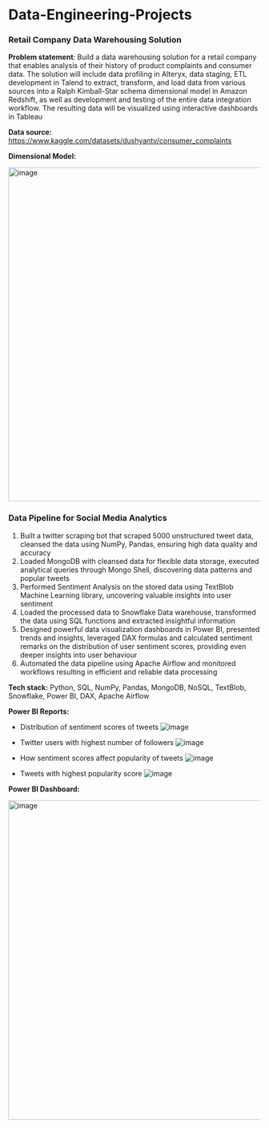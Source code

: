 # Data-Engineering-Projects
### Retail Company Data Warehousing Solution
**Problem statement**: 
Build a data warehousing solution for a retail company that enables analysis of their history of product complaints and consumer data. The solution will include data profiling in Alteryx, data staging, ETL development in Talend to extract, transform, and load data from various sources into a Ralph Kimball-Star schema dimensional model in Amazon Redshift, as well as development and testing of the entire data integration workflow. The resulting data will be visualized using interactive dashboards in Tableau

**Data source:** https://www.kaggle.com/datasets/dushyantv/consumer_complaints

**Dimensional Model:**

<img width="667" alt="image" src="https://user-images.githubusercontent.com/113409553/224708273-03091377-d974-4de8-99d5-ca2c6dc84f8e.png">










### Data Pipeline for Social Media Analytics
1. Built a twitter scraping bot that scraped 5000 unstructured tweet data, cleansed the data using NumPy, Pandas, ensuring high data quality and accuracy
2. Loaded MongoDB with cleansed data for flexible data storage, executed analytical queries through Mongo Shell, discovering data patterns and popular tweets
3. Performed Sentiment Analysis on the stored data using TextBlob Machine Learning library, uncovering valuable insights into user sentiment
4. Loaded the processed data to Snowflake Data warehouse, transformed the data using SQL functions and extracted insightful information
5. Designed powerful data visualization dashboards in Power BI, presented trends and insights, leveraged DAX formulas and calculated sentiment remarks on the distribution of user sentiment scores, providing even deeper insights into user behaviour
6. Automated the data pipeline using Apache Airflow and monitored workflows resulting in efficient and reliable data processing

**Tech stack:** Python, SQL, NumPy, Pandas, MongoDB, NoSQL, TextBlob, Snowflake, Power BI, DAX, Apache Airflow

**Power BI Reports:**
- Distribution of sentiment scores of tweets
![image](https://user-images.githubusercontent.com/113409553/224511985-11a94f0c-84d7-43b1-b713-0ab320e5a146.png)

- Twitter users with highest number of followers
![image](https://user-images.githubusercontent.com/113409553/224512059-66cc9651-c47b-4c8b-9207-e45a08c94632.png)

- How sentiment scores affect popularity of tweets
![image](https://user-images.githubusercontent.com/113409553/224512073-4339b7a1-cb72-4f89-be0f-4902068153bc.png)

- Tweets with highest popularity score
![image](https://user-images.githubusercontent.com/113409553/224512086-46ebda95-ea2c-4192-8438-09c29c34a245.png)



**Power BI Dashboard:**

<img width="638" alt="image" src="https://user-images.githubusercontent.com/113409553/224513134-e7285ad5-e3cf-4a4b-87d4-a4aaf74aea63.png">
